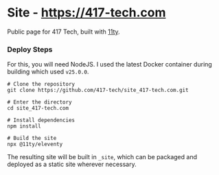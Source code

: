 # Site - https://417-tech.com

Public page for 417 Tech, built with [11ty](https://www.11ty.dev).

### Deploy Steps

For this, you will need NodeJS. I used the latest Docker container during building which used `v25.0.0`.

```none
# Clone the repository
git clone https://github.com/417-tech/site_417-tech.com.git

# Enter the directory
cd site_417-tech.com

# Install dependencies
npm install

# Build the site
npx @11ty/eleventy
```

The resulting site will be built in `_site`, which can be packaged and deployed as a static site wherever necessary.
